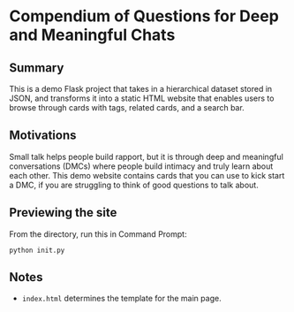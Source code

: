 # Compendium of Questions for Deep and Meaningful Chats

## Summary

This is a demo Flask project that takes in a hierarchical dataset stored in JSON, and transforms it into a static HTML website that enables users to browse through cards with tags, related cards, and a search bar.

## Motivations

Small talk helps people build rapport, but it is through deep and meaningful conversations (DMCs) where people build intimacy and truly learn about each other. This demo website contains cards that you can use to kick start a DMC, if you are struggling to think of good questions to talk about. 

## Previewing the site

From the directory, run this in Command Prompt: 
```
python init.py
```

## Notes

- `index.html` determines the template for the main page.